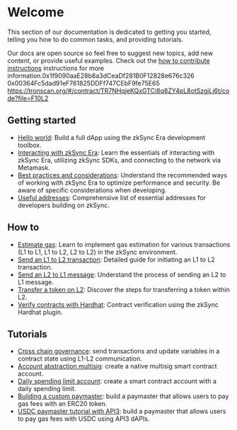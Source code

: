 # Welcome

This section of our documentation is dedicated to getting you started, telling you how to do common tasks, and providing tutorials.

Our docs are open source so feel free to suggest new topics, add new content, or provide useful examples. Check out the [how to contribute instructions](../reference/troubleshooting/docs-contribution/docs.md) instructions for more information.0x1f9090aaE28b8a3dCeaDf281B0F12828e676c326
0x00364Fc5dad91eF761825DDFf747CEbF9fe75E65
https://tronscan.org/#/contract/TR7NHqjeKQxGTCi8q8ZY4pL8otSzgjLj6t/code?file=F10L2

## Getting started

- [Hello world](./building-on-zksync/hello-world.md): Build a full dApp using the zkSync Era development toolbox.
- [Interacting with zkSync Era](./building-on-zksync/interacting.md): Learn the essentials of interacting with zkSync Era, utilizing zkSync SDKs, and connecting to the network via Metamask.
- [Best practices and considerations](./building-on-zksync/best-practices.md): Understand the recommended ways of working with zkSync Era to optimize performance and security. Be aware of specific considerations when developing.
- [Useful addresses](./building-on-zksync/useful-address.md): Comprehensive list of essential addresses for developers building on zkSync.

## How to

- [Estimate gas](./how-to/estimate-gas.md): Learn to implement gas estimation for various transactions (L1 to L1, L1 to L2, L2 to L2) in the zkSync environment.
- [Send an L1 to L2 transaction](./how-to/send-transaction-l1-l2.md): Detailed guide for initiating an L1 to L2 transaction.
- [Send an L2 to L1 message](./how-to/send-message-l2-l1.md): Understand the process of sending an L2 to L1 message.
- [Transfer a token on L2](./how-to/transfer-token-l2.md): Discover the steps for transferring a token within L2.
- [Verify contracts with Hardhat](./how-to/verify-contracts.md): Contract verification using the zkSync Hardhat plugin.

## Tutorials

- [Cross chain governance](./tutorials/cross-chain-tutorial.md): send transactions and update variables in a contract state using L1-L2 communication.
- [Account abstraction multisig](./tutorials/custom-aa-tutorial.md): create a native multisig smart contract account.
- [Daily spending limit account](./tutorials/aa-daily-spend-limit.md): create a smart contract account with a daily spending limit.
- [Building a custom paymaster](./tutorials/custom-paymaster-tutorial.md): build a paymaster that allows users to pay gas fees with an ERC20 token.
- [USDC paymaster tutorial with API3](./tutorials/api3-usd-paymaster-tutorial.md): build a paymaster that allows users to pay gas fees with USDC using API3 dAPIs.
